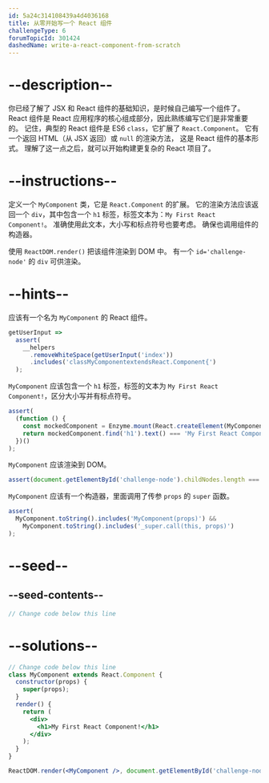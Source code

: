 ```yaml
---
id: 5a24c314108439a4d4036168
title: 从零开始写一个 React 组件
challengeType: 6
forumTopicId: 301424
dashedName: write-a-react-component-from-scratch
---
```


# --description--

你已经了解了 JSX 和 React 组件的基础知识，是时候自己编写一个组件了。 React 组件是 React 应用程序的核心组成部分，因此熟练编写它们是非常重要的。 记住，典型的 React 组件是 ES6 `class`，它扩展了 `React.Component`。 它有一个返回 HTML（从 JSX 返回）或 `null` 的渲染方法， 这是 React 组件的基本形式。 理解了这一点之后，就可以开始构建更复杂的 React 项目了。

# --instructions--

定义一个 `MyComponent` 类，它是 `React.Component` 的扩展。 它的渲染方法应该返回一个 `div`，其中包含一个 `h1` 标签，标签文本为：`My First React Component!`。 准确使用此文本，大小写和标点符号也要考虑。 确保也调用组件的构造器。

使用 `ReactDOM.render()` 把该组件渲染到 DOM 中。 有一个 `id='challenge-node'` 的 `div` 可供渲染。

# --hints--

应该有一个名为 `MyComponent` 的 React 组件。

```js
getUserInput =>
  assert(
    __helpers
      .removeWhiteSpace(getUserInput('index'))
      .includes('classMyComponentextendsReact.Component{')
  );
```

`MyComponent` 应该包含一个 `h1` 标签，标签的文本为 `My First React Component!`，区分大小写并有标点符号。

```js
assert(
  (function () {
    const mockedComponent = Enzyme.mount(React.createElement(MyComponent));
    return mockedComponent.find('h1').text() === 'My First React Component!';
  })()
);
```

`MyComponent` 应该渲染到 DOM。

```js
assert(document.getElementById('challenge-node').childNodes.length === 1);
```

`MyComponent` 应该有一个构造器，里面调用了传参 `props` 的 `super` 函数。

```js
assert(
  MyComponent.toString().includes('MyComponent(props)') &&
    MyComponent.toString().includes('_super.call(this, props)')
);
```

# --seed--

## --seed-contents--

```jsx
// Change code below this line
```

# --solutions--

```jsx
// Change code below this line
class MyComponent extends React.Component {
  constructor(props) {
    super(props);
  }
  render() {
    return (
      <div>
        <h1>My First React Component!</h1>
      </div>
    );
  }
}

ReactDOM.render(<MyComponent />, document.getElementById('challenge-node'));
```
